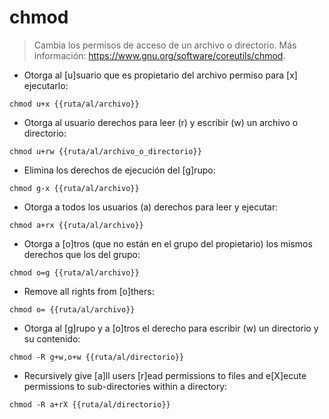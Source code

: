 # chmod

> Cambia los permisos de acceso de un archivo o directorio.
> Más información: <https://www.gnu.org/software/coreutils/chmod>.

- Otorga al [u]suario que es propietario del archivo permiso para [x] ejecutarlo:

`chmod u+x {{ruta/al/archivo}}`

- Otorga al usuario derechos para leer (r) y escribir (w) un archivo o directorio:

`chmod u+rw {{ruta/al/archivo_o_directorio}}`

- Elimina los derechos de ejecución del [g]rupo:

`chmod g-x {{ruta/al/archivo}}`

- Otorga a todos los usuarios (a) derechos para leer y ejecutar:

`chmod a+rx {{ruta/al/archivo}}`

- Otorga a [o]tros (que no están en el grupo del propietario) los mismos derechos que los del grupo:

`chmod o=g {{ruta/al/archivo}}`

- Remove all rights from [o]thers:

`chmod o= {{ruta/al/archivo}}`

- Otorga al [g]rupo y a [o]tros el derecho para escribir (w) un directorio y su contenido:

`chmod -R g+w,o+w {{ruta/al/directorio}}`

- Recursively give [a]ll users [r]ead permissions to files and e[X]ecute permissions to sub-directories within a directory:

`chmod -R a+rX {{ruta/al/directorio}}`
